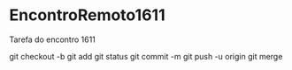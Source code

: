 # EncontroRemoto1611
Tarefa do encontro 1611

git checkout -b
git add 
git status
git commit -m
git push -u origin 
git merge